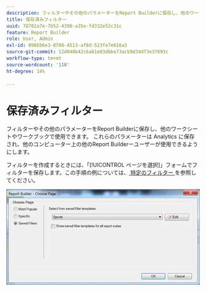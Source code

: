 ```yaml
---
description: フィルターやその他のパラメーターをReport Builderに保存し、他のワークシートやワークブックで使用できます。 これらのパラメーターは Analytics に保存され、他のコンピューター上の他のReport Builderーユーザーが使用できるようにします。
title: 保存済みフィルター
uuid: 78702a7e-7b52-4390-a35e-fd332e52c31c
feature: Report Builder
role: User, Admin
exl-id: 0986b6e3-8708-4513-af8d-523fe7e616a3
source-git-commit: 12d048b42c6a61e03dbbe73acb9d34df3e37693c
workflow-type: tm+mt
source-wordcount: '118'
ht-degree: 14%

---
```


# 保存済みフィルター

フィルターやその他のパラメーターをReport Builderに保存し、他のワークシートやワークブックで使用できます。 これらのパラメーターは Analytics に保存され、他のコンピューター上の他のReport Builderーユーザーが使用できるようにします。

フィルターを作成するときには、「[!UICONTROL ページを選択]」フォームでフィルターを保存します。この手順の例については、[ 特定のフィルター ](/help/analyze/legacy-report-builder/layout/c-filter-dimensions/t-specific-filters.md) を参照してください。

![ ページを選択フォームのスクリーンショット、および一番人気、特定、保存済みのフィルターページのオプション ](assets/choose_page_saved.png)
